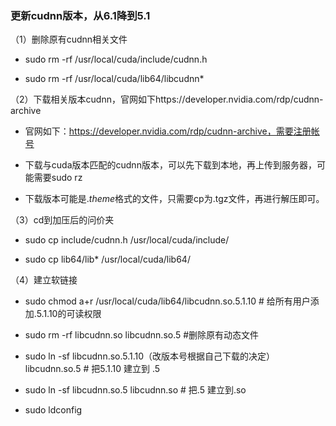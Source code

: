 ### 更新cudnn版本，从6.1降到5.1

（1）删除原有cudnn相关文件

- sudo rm -rf /usr/local/cuda/include/cudnn.h

- sudo rm -rf /usr/local/cuda/lib64/libcudnn*

（2）下载相关版本cudnn，官网如下https://developer.nvidia.com/rdp/cudnn-archive

- 官网如下：https://developer.nvidia.com/rdp/cudnn-archive，需要注册帐号

- 下载与cuda版本匹配的cudnn版本，可以先下载到本地，再上传到服务器，可能需要sudo rz

- 下载版本可能是.*theme*格式的文件，只需要cp为.tgz文件，再进行解压即可。

（3）cd到加压后的问价夹

- sudo cp include/cudnn.h /usr/local/cuda/include/

- sudo cp lib64/lib* /usr/local/cuda/lib64/

（4）建立软链接

- sudo chmod a+r /usr/local/cuda/lib64/libcudnn.so.5.1.10  # 给所有用户添加.5.1.10的可读权限

- sudo rm -rf libcudnn.so libcudnn.so.5 #删除原有动态文件

- sudo ln -sf libcudnn.so.5.1.10（改版本号根据自己下载的决定） libcudnn.so.5 # 把5.1.10 建立到 .5 

- sudo ln -sf libcudnn.so.5 libcudnn.so  # 把.5 建立到.so

- sudo ldconfig  
